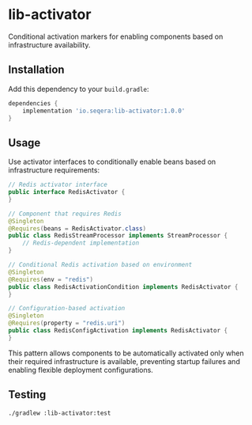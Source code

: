 # lib-activator

Conditional activation markers for enabling components based on infrastructure availability.

## Installation

Add this dependency to your `build.gradle`:

```gradle
dependencies {
    implementation 'io.seqera:lib-activator:1.0.0'
}
```

## Usage

Use activator interfaces to conditionally enable beans based on infrastructure requirements:

```java
// Redis activator interface
public interface RedisActivator {
}

// Component that requires Redis
@Singleton
@Requires(beans = RedisActivator.class)
public class RedisStreamProcessor implements StreamProcessor {
    // Redis-dependent implementation
}

// Conditional Redis activation based on environment
@Singleton
@Requires(env = "redis")
public class RedisActivationCondition implements RedisActivator {
}

// Configuration-based activation
@Singleton  
@Requires(property = "redis.uri")
public class RedisConfigActivation implements RedisActivator {
}
```

This pattern allows components to be automatically activated only when their required infrastructure is available, preventing startup failures and enabling flexible deployment configurations.

## Testing

```bash
./gradlew :lib-activator:test
```